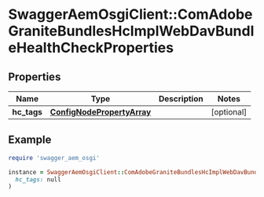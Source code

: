 # SwaggerAemOsgiClient::ComAdobeGraniteBundlesHcImplWebDavBundleHealthCheckProperties

## Properties

| Name | Type | Description | Notes |
| ---- | ---- | ----------- | ----- |
| **hc_tags** | [**ConfigNodePropertyArray**](ConfigNodePropertyArray.md) |  | [optional] |

## Example

```ruby
require 'swagger_aem_osgi'

instance = SwaggerAemOsgiClient::ComAdobeGraniteBundlesHcImplWebDavBundleHealthCheckProperties.new(
  hc_tags: null
)
```

